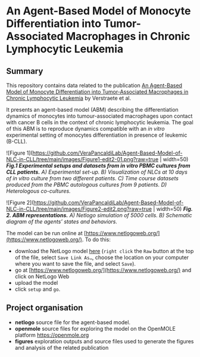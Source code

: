 # An Agent-Based Model of Monocyte Differentiation into Tumor-Associated Macrophages in Chronic Lymphocytic Leukemia

## Summary

This repository contains data related to the publication [An Agent-Based Model of Monocyte Differentiation into Tumor-Associated Macrophages in Chronic Lymphocytic Leukemia](https://www.biorxiv.org/content/10.1101/2021.12.17.473137v3) by Verstraete et al. 

It presents an agent-based model (ABM) describing the differentiation dynamics of monocytes into tumour-associated macrophages upon contact with cancer B cells in the context of chronic lymphocytic leukemia. The goal of this ABM is to reproduce dynamics compatible with an *in vitro* experimental setting of monocytes differentiation in presence of leukemic (B-CLL).

![Figure 1](https://github.com/VeraPancaldiLab/Agent-Based-Model-of-NLC-in-CLL/tree/main/images/Figure1-edit2-01.png?raw=true | width=50)
_**Fig.1 Experimental setups and datasets from in vitro PBMC cultures from CLL patients.** A) Experimental set-up. B) Visualization of NLCs at 10 days of in vitro culture from two different patients. C) Time course datasets produced from the PBMC autologous cultures from 9 patients. D) Heterologous co-cultures._


![Figure 2](https://github.com/VeraPancaldiLab/Agent-Based-Model-of-NLC-in-CLL/tree/main/images/Figure2-edit2.png?raw=true | width=50)
_**Fig. 2. ABM representations.** A) Netlogo simulation of 5000 cells. B) Schematic diagram of the agents’ states and behaviors._


The model can be run online at [https://www.netlogoweb.org/](https://www.netlogoweb.org/). To do this: 
- download the NetLogo model [here](https://github.com/VeraPancaldiLab/Agent-Based-Model-of-NLC-in-CLL/blob/main/netlogo/ABM_NLC_CLL.nlogo) (`right click` the `Raw` button at the top of the file, select `Save Link As…`, choose the location on your computer where you want to save the file, and select `Save`).
- go at [https://www.netlogoweb.org/](https://www.netlogoweb.org/) and click on NetLogo Web
- upload the model
- click `setup` and `go`.

## Project organisation

- **netlogo** source file for the agent-based model.
- **openmole** source files for exploring the model on the OpenMOLE platform https://openmole.org
- **figures** exploration outputs and source files used to generate the figures and analysis of the related publication
